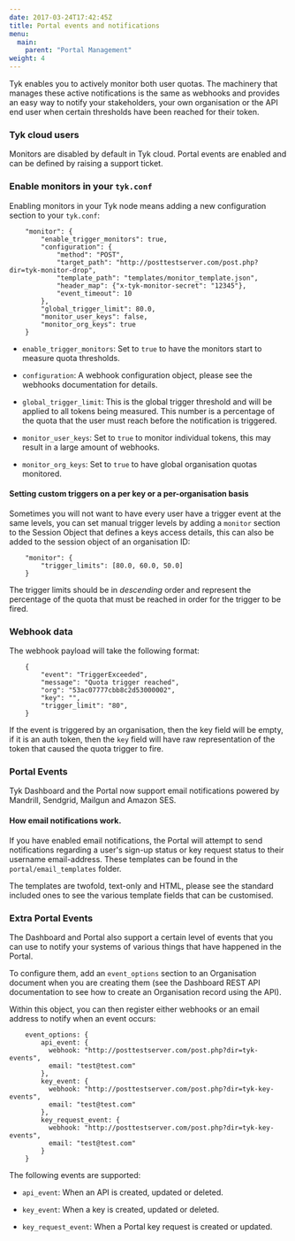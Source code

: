 ```yaml
---
date: 2017-03-24T17:42:45Z
title: Portal events and notifications
menu:
  main:
    parent: "Portal Management"
weight: 4 
---
```


Tyk enables you to actively monitor both user quotas. The machinery that manages these active notifications is the same as webhooks and provides an easy way to notify your stakeholders, your own organisation or the API end user when certain thresholds have been reached for their token.

### Tyk cloud users

Monitors are disabled by default in Tyk cloud. Portal events are enabled and can be defined by raising a support ticket.

### Enable monitors in your `tyk.conf`

Enabling monitors in your Tyk node means adding a new configuration section to your `tyk.conf`:

```{.copyWrapper}
    "monitor": {
        "enable_trigger_monitors": true,
        "configuration": {
            "method": "POST",
            "target_path": "http://posttestserver.com/post.php?dir=tyk-monitor-drop",
            "template_path": "templates/monitor_template.json",
            "header_map": {"x-tyk-monitor-secret": "12345"},
            "event_timeout": 10
        },
        "global_trigger_limit": 80.0,
        "monitor_user_keys": false,
        "monitor_org_keys": true
    }
```

*   `enable_trigger_monitors`: Set to `true` to have the monitors start to measure quota thresholds.

*   `configuration`: A webhook configuration object, please see the webhooks documentation for details.

*   `global_trigger_limit`: This is the global trigger threshold and will be applied to all tokens being measured. This number is a percentage of the quota that the user must reach before the notification is triggered.

*   `monitor_user_keys`: Set to `true` to monitor individual tokens, this may result in a large amount of webhooks.

*   `monitor_org_keys`: Set to `true` to have global organisation quotas monitored.

#### Setting custom triggers on a per key or a per-organisation basis

Sometimes you will not want to have every user have a trigger event at the same levels, you can set manual trigger levels by adding a `monitor` section to the Session Object that defines a keys access details, this can also be added to the session object of an organisation ID:

```{.copyWrapper}
    "monitor": {
        "trigger_limits": [80.0, 60.0, 50.0]
    }
```

The trigger limits should be in *descending* order and represent the percentage of the quota that must be reached in order for the trigger to be fired.

### Webhook data

The webhook payload will take the following format:

```{.copyWrapper}
    {
        "event": "TriggerExceeded",
        "message": "Quota trigger reached",
        "org": "53ac07777cbb8c2d53000002",
        "key": "",
        "trigger_limit": "80",
    } 
```

If the event is triggered by an organisation, then the key field will be empty, if it is an auth token, then the `key` field will have raw representation of the token that caused the quota trigger to fire.

### Portal Events

Tyk Dashboard and the Portal now support email notifications powered by Mandrill, Sendgrid, Mailgun and Amazon SES.

#### How email notifications work.

If you have enabled email notifications, the Portal will attempt to send notifications regarding a user's sign-up status or key request status to their username email-address. These templates can be found in the `portal/email_templates` folder.

The templates are twofold, text-only and HTML, please see the standard included ones to see the various template fields that can be customised.

### Extra Portal Events

The Dashboard and Portal also support a certain level of events that you can use to notify your systems of various things that have happened in the Portal.

To configure them, add an `event_options` section to an Organisation document when you are creating them (see the Dashboard REST API documentation to see how to create an Organisation record using the API).

Within this object, you can then register either webhooks or an email address to notify when an event occurs:

```{.copyWrapper}
    event_options: {
        api_event: {
          webhook: "http://posttestserver.com/post.php?dir=tyk-events",
          email: "test@test.com"
        },
        key_event: {
          webhook: "http://posttestserver.com/post.php?dir=tyk-key-events",
          email: "test@test.com"
        },
        key_request_event: {
          webhook: "http://posttestserver.com/post.php?dir=tyk-key-events",
          email: "test@test.com"
        }
    }
```

The following events are supported:

*   `api_event`: When an API is created, updated or deleted.

*   `key_event`: When a key is created, updated or deleted.

*   `key_request_event`: When a Portal key request is created or updated.


